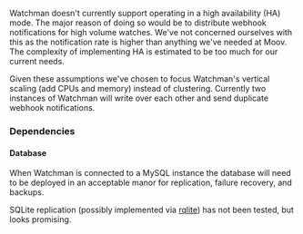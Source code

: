Watchman doesn't currently support operating in a high availability (HA) mode. The major reason of doing so would be to distribute webhook notifications for high volume watches. We've not concerned ourselves with this as the notification rate is higher than anything we've needed at Moov. The complexity of implementing HA is estimated to be too much for our current needs.

Given these assumptions we've chosen to focus Watchman's vertical scaling (add CPUs and memory) instead of clustering. Currently two instances of Watchman will write over each other and send duplicate webhook notifications.

### Dependencies

#### Database

When Watchman is connected to a MySQL instance the database will need to be deployed in an acceptable manor for replication, failure recovery, and backups.

SQLite replication (possibly implemented via [rqlite](https://github.com/rqlite/rqlite)) has not been tested, but looks promising.
